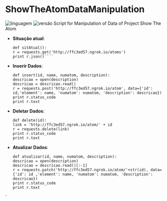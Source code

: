 # ShowTheAtomDataManipulation
![linguagem](https://img.shields.io/badge/Python-2.7-brightgreen.svg)
![versão](https://img.shields.io/badge/version-v0.2-orange.svg)
Script for Manipulation of Data of Project Show The Atom

 - **Situação atual**:
	 ````
	 def sitAtual():
	 r = requests.get('http://ffc3ed57.ngrok.io/atoms')
	 print r.json()````
 - **Inserir Dados**:
	 ````
	 def insert(id, name, numatom, description):
	 descricao = open(description)
	 descricao = descricao.read()
	 r = requests.post('http://ffc3ed57.ngrok.io/atom', data={'id': id,'element': name, 'numatom': numatom, 'description': descricao})
	print r.status_code
	print r.text 
	 ````
- **Deletar Dados**:
	````
	def delete(id):
	link = 'http://ffc3ed57.ngrok.io/atom/' + id
	r = requests.delete(link)
	print r.status_code
	print r.text
	````
- **Atualizar Dados**:
	````
	def atualizar(id, name, numatom, description):
	descricao = open(description)
	descricao = descricao.read()[:-1]
	r = requests.patch('http://ffc3ed57.ngrok.io/atom/'+str(id), data={'id': id ,'element': name, 'numatom': numatom, 'description': descricao})
	print r.status_code
	print r.text
	````




`

